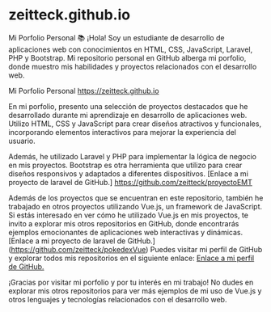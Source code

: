 # zeitteck.github.io
Mi Porfolio Personal 📚
¡Hola! Soy un estudiante de desarrollo de aplicaciones web con conocimientos en HTML, CSS, JavaScript, Laravel, PHP y Bootstrap. Mi repositorio personal en GitHub alberga mi porfolio, donde muestro mis habilidades y proyectos relacionados con el desarrollo web.

Mi Porfolio Personal
https://zeitteck.github.io

En mi porfolio, presento una selección de proyectos destacados que he desarrollado durante mi aprendizaje en desarrollo de aplicaciones web. Utilizo HTML, CSS y JavaScript para crear diseños atractivos y funcionales, incorporando elementos interactivos para mejorar la experiencia del usuario.

Además, he utilizado Laravel y PHP para implementar la lógica de negocio en mis proyectos. Bootstrap es otra herramienta que utilizo para crear diseños responsivos y adaptados a diferentes dispositivos.
[Enlace a mi proyecto de laravel de GitHub.] https://github.com/zeitteck/proyectoEMT

Además de los proyectos que se encuentran en este repositorio, también he trabajado en otros proyectos utilizando Vue.js, un framework de JavaScript. Si estás interesado en ver cómo he utilizado Vue.js en mis proyectos, te invito a explorar mis otros repositorios en GitHub, donde encontrarás ejemplos emocionantes de aplicaciones web interactivas y dinámicas.
[Enlace a mi proyecto de laravel de GitHub.] (https://github.com/zeitteck/pokedexVue)
Puedes visitar mi perfil de GitHub y explorar todos mis repositorios en el siguiente enlace: 
[Enlace a mi perfil de GitHub.](https://github.com/zeitteck)

¡Gracias por visitar mi porfolio y por tu interés en mi trabajo! No dudes en explorar mis otros repositorios para ver más ejemplos de mi uso de Vue.js y otros lenguajes y tecnologías relacionados con el desarrollo web.
